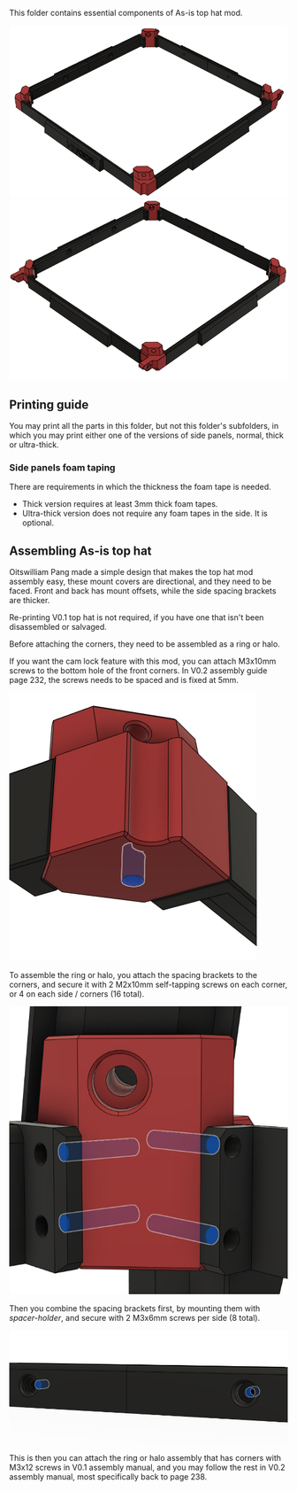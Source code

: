 This folder contains essential components of As-is top hat mod.

<img alt="As-is top hat mod front-right" src="https://raw.githubusercontent.com/Bunny350/OITSWILLIAMV0/For-V0.2/Media/as-is-top-hat-front-rh.png">
<img alt="As-is top hat mod back-left" src="https://raw.githubusercontent.com/Bunny350/OITSWILLIAMV0/For-V0.2/Media/as-is-top-hat-back-lh.png">

## Printing guide

You may print all the parts in this folder, but not this folder's subfolders, in which you may print either one of the versions of side panels, normal, thick or ultra-thick.

### Side panels foam taping
There are requirements in which the thickness the foam tape is needed.
* Thick version requires at least 3mm thick foam tapes.
* Ultra-thick version does not require any foam tapes in the side. It is optional.

## Assembling As-is top hat

Oitswilliam Pang made a simple design that makes the top hat mod assembly easy, these mount covers are directional, and they need to be faced. Front and back has mount offsets, while the side spacing brackets are thicker.

Re-printing V0.1 top hat is not required, if you have one that isn't been disassembled or salvaged.

Before attaching the corners, they need to be assembled as a ring or halo.

If you want the cam lock feature with this mod, you can attach M3x10mm screws to the bottom hole of the front corners. In V0.2 assembly guide page 232, the screws needs to be spaced and is fixed at 5mm.

<img alt="M3x10mm Cam lock mounting screw hole in one of the corners" src="https://raw.githubusercontent.com/Bunny350/OITSWILLIAMV0/For-V0.2/Media/front-bottom-m3-screwhole.jpg">

To assemble the ring or halo, you attach the spacing brackets to the corners, and secure it with 2 M2x10mm self-tapping screws on each corner, or 4 on each side / corners (16 total). 

<img alt="Mounting holes for attaching M2x10mm self-tapping screws to one of the corners" src="https://raw.githubusercontent.com/Bunny350/OITSWILLIAMV0/For-V0.2/Media/corner-m2-screwholes.jpg">

Then you combine the spacing brackets first, by mounting them with *spacer-holder*, and secure with 2 M3x6mm screws per side (8 total).

<img alt="M3x6mm to spacer-holder screw mount holes" src="https://raw.githubusercontent.com/Bunny350/OITSWILLIAMV0/For-V0.2/Media/bracket-mount-screwhole.jpg">

This is then you can attach the ring or halo assembly that has corners with M3x12 screws in V0.1 assembly manual, and you may follow the rest in V0.2 assembly manual, most specifically back to page 238.
